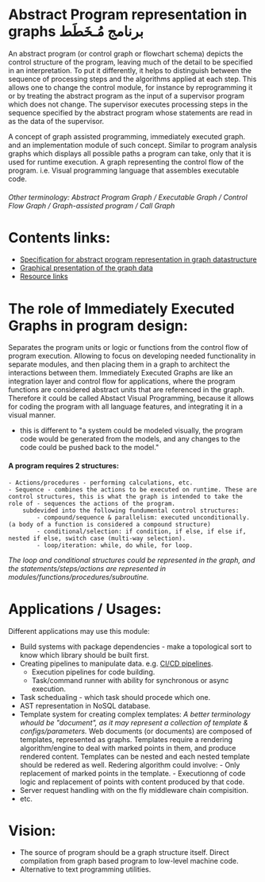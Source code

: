 # Abstract Program representation in graphs برنامج مُـخَطَط 

An abstract program (or control graph or flowchart schema) depicts the control structure of the program, leaving much of the detail to be specified in an interpretation. To put it differently, it helps to distinguish between the sequence of processing steps and the algorithms applied at each step. This allows one to change the control module, for instance by reprogramming it or by treating the abstract program as the input of a supervisor program which does not change. The supervisor executes processing steps in the sequence  specified by the abstract program whose statements are read in as the data of the supervisor.

A concept of graph assisted programming, immediately executed graph. and an implementation module of such concept. Similar to program analysis graphs which displays all possible paths a program can take, only that it is used for runtime execution. A graph representing the control flow of the program. i.e. Visual programming language that assembles executable code.

###### Other terminology: _Abstract Program Graph / Executable Graph / Control Flow Graph / Graph-assisted program / Call Graph_


# Contents links: 

- [Specification for abstract program representation in graph datastructure](/documentation/specification.md)
- [Graphical presentation of the graph data](/documentation/graphical/graphical.md)
- [Resource links](/documentation/resource.md)

# The role of Immediately Executed Graphs in program design:
Separates the program units or logic or functions from the control flow of program execution. Allowing to focus on developing needed functionality in separate modules, and then placing them in a graph to architect the interactions between them. Immediately Executed Graphs are like an integration layer and control flow for applications, where the program functions are considered abstract units that are referenced in the graph. Therefore it could be called Abstact Visual Programming, because it allows for coding the program with all language features, and integrating it in a visual manner.
- this is different to "a system could be modeled visually, the program code would be generated from the models, and any changes to the code could be pushed back to the model."

#### A program requires 2 structures:

    - Actions/procedures - performing calculations, etc.
    - Sequence - combines the actions to be executed on runtime. These are control structures, this is what the graph is intended to take the role of - sequences the actions of the program.
        subdevided into the following fundumental control structures: 
            - compound/sequence & parallelism: executed unconditionally. (a body of a function is considered a compound structure)
            - conditional/selection: if condition, if else, if else if, nested if else, switch case (multi-way selection).
            - loop/iteration: while, do while, for loop.
  
  _The loop and conditional structures could be represented in the graph, and the statements/steps/actions are represented in modules/functions/procedures/subroutine._

# Applications / Usages: 
Different applications may use this module:
- Build systems with package dependencies - make a topological sort to know which library should be built first.
- Creating pipelines to manipulate data. e.g.  [CI/CD pipelines](https://docs.gitlab.com/ee/ci/pipelines.html). 
    - Execution pipelines for code building.
    - Task/command runner with ability for synchronous or async execution.
- Task schedualing - which task should procede which one. 
- AST representation in NoSQL database.
- Template system for creating complex templates:
    _A better terminology whould be "document", as it may represent a collection of template & configs/parameters._
    Web documents (or documents) are composed of templates, represented as graphs. 
    Templates require a rendering algorithm/engine to deal with marked points in them, and produce rendered content. Templates can be nested and each nested template should be redered as well.
    Redering algorithm could involve:
        - Only replacement of marked points in the template.
        - Executionng of code logic and replacement of points with content produced by that code.
- Server request handling with on the fly middleware chain compisition.
- etc.

# Vision: 
- The source of program should be a graph structure itself. Direct compilation from graph based program to low-level machine code.
- Alternative to text programming utilities. 